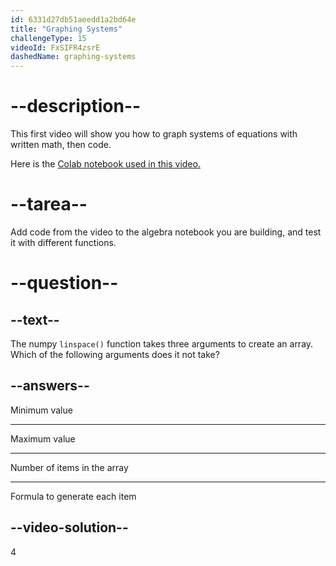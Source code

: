 ```yaml
---
id: 6331d27db51aeedd1a2bd64e
title: "Graphing Systems"
challengeType: 15
videoId: FxSIFR4zsrE
dashedName: graphing-systems
---
```


# --description--

This first video will show you how to graph systems of equations with written math, then code.

Here is the <a href="https://colab.research.google.com/drive/1N1JEZJctODxsntROnmg0VqMSHXYdIlFD?usp=sharing" target="_blank" rel="noopener noreferrer nofollow">Colab notebook used in this video.</a>

# --tarea--

Add code from the video to the algebra notebook you are building, and test it with different functions.

# --question--

## --text--

The numpy `linspace()` function takes three arguments to create an array. Which of the following arguments does it not take?

## --answers--

Minimum value

---

Maximum value

---

Number of items in the array

---

Formula to generate each item

## --video-solution--

4
